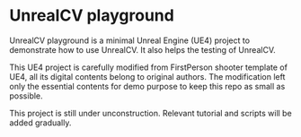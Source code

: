 # UnrealCV playground

UnrealCV playground is a minimal Unreal Engine (UE4) project to demonstrate how to use UnrealCV. It also helps the testing of UnrealCV.

This UE4 project is carefully modified from FirstPerson shooter template of UE4, all its digital contents belong to original authors. The modification left only the essential contents for demo purpose to keep this repo as small as possible.

This project is still under unconstruction. Relevant tutorial and scripts will be added gradually. 
